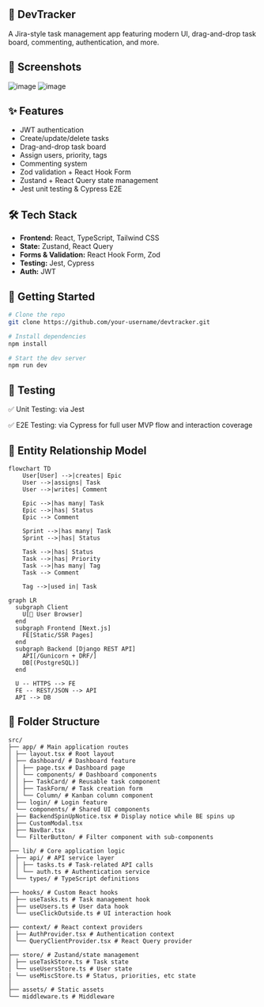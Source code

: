 ## 🧠 DevTracker

A Jira-style task management app featuring modern UI, drag-and-drop task board, commenting, authentication, and more.

## 📸 Screenshots
![image](https://github.com/user-attachments/assets/e69df2fc-c8e3-4aad-92ac-228d1f79f010)
![image](https://github.com/user-attachments/assets/c18132cd-e6d3-4107-afe6-4a647ba5850d)


## ✨ Features

- JWT authentication
- Create/update/delete tasks
- Drag-and-drop task board
- Assign users, priority, tags
- Commenting system
- Zod validation + React Hook Form
- Zustand + React Query state management
- Jest unit testing & Cypress E2E

## 🛠️ Tech Stack

- **Frontend:** React, TypeScript, Tailwind CSS
- **State:** Zustand, React Query
- **Forms & Validation:** React Hook Form, Zod
- **Testing:** Jest, Cypress
- **Auth:** JWT

## 🚀 Getting Started

```bash
# Clone the repo
git clone https://github.com/your-username/devtracker.git

# Install dependencies
npm install

# Start the dev server
npm run dev

```

## 📝 Testing

✅ Unit Testing: via Jest

✅ E2E Testing: via Cypress for full user MVP flow and interaction coverage

## 📰 Entity Relationship Model
```mermaid
flowchart TD
    User[User] -->|creates| Epic
    User -->|assigns| Task
    User -->|writes| Comment

    Epic -->|has many| Task
    Epic -->|has| Status
    Epic --> Comment

    Sprint -->|has many| Task
    Sprint -->|has| Status

    Task -->|has| Status
    Task -->|has| Priority
    Task -->|has many| Tag
    Task --> Comment

    Tag -->|used in| Task
```

```mermaid
graph LR
  subgraph Client
    U[👤 User Browser]
  end
  subgraph Frontend [Next.js]
    FE[Static/SSR Pages]
  end
  subgraph Backend [Django REST API]
    API[/Gunicorn + DRF/]
    DB[(PostgreSQL)]
  end

  U -- HTTPS --> FE
  FE -- REST/JSON --> API
  API --> DB
```

## 📂 Folder Structure
```
src/
├── app/ # Main application routes
│ ├── layout.tsx # Root layout
│ ├── dashboard/ # Dashboard feature
│ │ ├── page.tsx # Dashboard page
│ │ └── components/ # Dashboard components
│ │ ├── TaskCard/ # Reusable task component
│ │ ├── TaskForm/ # Task creation form
│ │ └── Column/ # Kanban column component
│ ├── login/ # Login feature
│ └── components/ # Shared UI components
│ ├── BackendSpinUpNotice.tsx # Display notice while BE spins up
│ ├── CustomModal.tsx
│ ├── NavBar.tsx
│ └── FilterButton/ # Filter component with sub-components
│
├── lib/ # Core application logic
│ ├── api/ # API service layer
│ │ ├── tasks.ts # Task-related API calls
│ │ └── auth.ts # Authentication service
│ └── types/ # TypeScript definitions
│
├── hooks/ # Custom React hooks
│ ├── useTasks.ts # Task management hook
│ ├── useUsers.ts # User data hook
│ └── useClickOutside.ts # UI interaction hook
│
├── context/ # React context providers
│ ├── AuthProvider.tsx # Authentication context
│ └── QueryClientProvider.tsx # React Query provider
│
├── store/ # Zustand/state management
│ ├── useTaskStore.ts # Task state
│ └── useUsersStore.ts # User state
| └── useMiscStore.ts # Status, priorities, etc state
│
├── assets/ # Static assets
└── middleware.ts # Middleware
```
